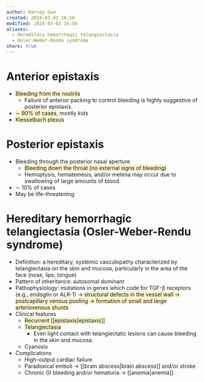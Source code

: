 ```yaml
---
author: Harvey Guo
created: 2024-03-02 16:56
modified: 2024-03-02 16:56
aliases:
  - Hereditary hemorrhagic telangiectasia
  - Osler-Weber-Rendu syndrome
share: true
---
```

# Anterior epistaxis
- <span style="background:rgba(240, 200, 0, 0.2)">Bleeding from the nostrils</span>
	- Failure of anterior packing to control bleeding is highly suggestive of posterior epistaxis.
- <span style="background:rgba(240, 200, 0, 0.2)">∼ 90% of cases</span>, mostly kids
- <span style="background:rgba(240, 200, 0, 0.2)">Kiesselbach plexus</span>
# Posterior epistaxis
- Bleeding through the posterior nasal aperture
	- <span style="background:rgba(240, 200, 0, 0.2)">Bleeding down the throat (no external signs of bleeding)</span>
	- Hemoptysis, hematemesis, and/or melena may occur due to swallowing of large amounts of blood.
- ∼ 10% of cases
- May be life-threatening
# Hereditary hemorrhagic telangiectasia (Osler-Weber-Rendu syndrome)
- Definition: a hereditary, systemic vasculopathy characterized by telangiectasia on the skin and mucosa, particularly in the area of the face (nose, lips, tongue)
- Pattern of inheritance: autosomal dominant
- Pathophysiology: mutations in genes which code for TGF-β receptors (e.g., endoglin or ALK-1) → <span style="background:rgba(240, 200, 0, 0.2)">structural defects in the vessel wall → postcapillary venous pooling → formation of small and large arteriovenous shunts</span>
- Clinical features 
	- <span style="background:rgba(240, 200, 0, 0.2)">Recurrent [[epistaxis|epistaxis]]</span>
	- <span style="background:rgba(240, 200, 0, 0.2)">Telangiectasia</span>
		- Even light contact with telangiectatic lesions can cause bleeding in the skin and mucosa.
	- Cyanosis
- Complications
	- High-output cardiac failure
	- Paradoxical emboli → [[brain abscess|brain abscess]] and/or stroke 
	- Chronic GI bleeding and/or hematuria → [[anemia|anemia]]
